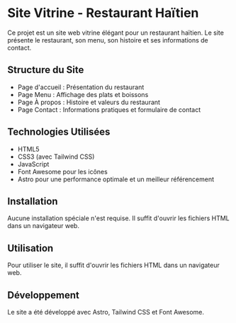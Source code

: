 # Site Vitrine - Restaurant Haïtien

Ce projet est un site web vitrine élégant pour un restaurant haïtien. Le site présente le restaurant, son menu, son histoire et ses informations de contact.

## Structure du Site
- Page d'accueil : Présentation du restaurant
- Page Menu : Affichage des plats et boissons
- Page À propos : Histoire et valeurs du restaurant
- Page Contact : Informations pratiques et formulaire de contact

## Technologies Utilisées
- HTML5
- CSS3 (avec Tailwind CSS)
- JavaScript
- Font Awesome pour les icônes
- Astro pour une performance optimale et un meilleur référencement

## Installation
Aucune installation spéciale n'est requise. Il suffit d'ouvrir les fichiers HTML dans un navigateur web.

## Utilisation
Pour utiliser le site, il suffit d'ouvrir les fichiers HTML dans un navigateur web.

## Développement
Le site a été développé avec Astro, Tailwind CSS et Font Awesome.
